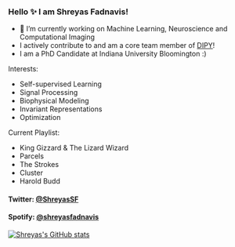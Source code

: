 ### Hello ✨  I am Shreyas Fadnavis!

- 🔭 I’m currently working on Machine Learning, Neuroscience and Computational Imaging
- I actively contribute to and am a core team member of [DIPY](www.dipy.org)!
- I am a PhD Candidate at Indiana University Bloomington :)

Interests:
- Self-supervised Learning
- Signal Processing
- Biophysical Modeling
- Invariant Representations
- Optimization

Current Playlist:
- King Gizzard & The Lizard Wizard
- Parcels
- The Strokes
- Cluster
- Harold Budd

#### Twitter: [@ShreyasSF](https://twitter.com/ShreyasSF) 
#### Spotify: [@shreyasfadnavis](https://open.spotify.com/user/shreyasfadnavis)

[![Shreyas's GitHub stats](https://github-readme-stats.vercel.app/api?username=ShreyasFadnavis)](https://github.com/ShreyasFadnavis/github-readme-stats)

